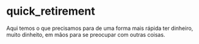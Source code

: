 # quick_retirement
Aqui temos o que precisamos para de uma forma mais rápida ter dinheiro, muito dinheito, em mãos para se preocupar com outras coisas.
